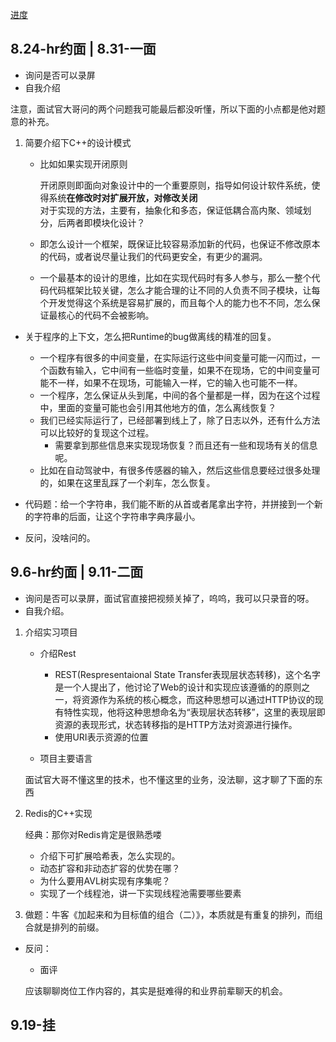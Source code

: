 [进度](https://app.mokahr.com/m/candidate/applications/deliver-query/deeproute)

## 8.24-hr约面 | 8.31-一面

+ 询问是否可以录屏
+ 自我介绍

注意，面试官大哥问的两个问题我可能最后都没听懂，所以下面的小点都是他对题意的补充。

1. 简要介绍下C++的设计模式
	+ 比如如果实现开闭原则  

		开闭原则即面向对象设计中的一个重要原则，指导如何设计软件系统，使得系统**在修改时对扩展开放，对修改关闭**  
		对于实现的方法，主要有，抽象化和多态，保证低耦合高内聚、领域划分，后两者即模块化设计？

	+ 即怎么设计一个框架，既保证比较容易添加新的代码，也保证不修改原本的代码，或者说尽量让我们的代码更安全，有更少的漏洞。
	+ 一个最基本的设计的思维，比如在实现代码时有多人参与，那么一整个代码代码框架比较关键，怎么才能合理的让不同的人负责不同子模块，让每个开发觉得这个系统是容易扩展的，而且每个人的能力也不不同，怎么保证最核心的代码不会被影响。

+ 关于程序的上下文，怎么把Runtime的bug做离线的精准的回复。
	+ 一个程序有很多的中间变量，在实际运行这些中间变量可能一闪而过，一个函数有输入，它中间有一些临时变量，如果不在现场，它的中间变量可能不一样，如果不在现场，可能输入一样，它的输入也可能不一样。
	+ 一个程序，怎么保证从头到尾，中间的各个量都是一样，因为在这个过程中，里面的变量可能也会引用其他地方的值，怎么离线恢复？
	+ 我们已经实际运行了，已经部署到线上了，除了日志以外，还有什么方法可以比较好的复现这个过程。
		+ 需要拿到那些信息来实现现场恢复？而且还有一些和现场有关的信息呢。
	+ 比如在自动驾驶中，有很多传感器的输入，然后这些信息要经过很多处理的，如果在这里乱踩了一个刹车，怎么恢复。

+ 代码题：给一个字符串，我们能不断的从首或者尾拿出字符，并拼接到一个新的字符串的后面，让这个字符串字典序最小。
+ 反问，没啥问的。

## 9.6-hr约面 | 9.11-二面

+ 询问是否可以录屏，面试官直接把视频关掉了，呜呜，我可以只录音的呀。
+ 自我介绍。

1. 介绍实习项目
	+ 介绍Rest
		+ REST(Respresentaional State Transfer表现层状态转移)，这个名字是一个人提出了，他讨论了Web的设计和实现应该遵循的的原则之一，将资源作为系统的核心概念，而这种思想可以通过HTTP协议的现有特性实现，他将这种思想命名为“表现层状态转移”，这里的表现层即资源的表现形式，状态转移指的是HTTP方法对资源进行操作。
		+ 使用URI表示资源的位置

	+ 项目主要语言

	面试官大哥不懂这里的技术，也不懂这里的业务，没法聊，这才聊了下面的东西

2. Redis的C++实现

	经典：那你对Redis肯定是很熟悉喽

	+ 介绍下可扩展哈希表，怎么实现的。
	+ 动态扩容和非动态扩容的优势在哪？
	+ 为什么要用AVL树实现有序集呢？
	+ 实现了一个线程池，讲一下实现线程池需要哪些要素

3. 做题：牛客《加起来和为目标值的组合（二）》，本质就是有重复的排列，而组合就是排列的前缀。

+ 反问：
	+ 面评

	应该聊聊岗位工作内容的，其实是挺难得的和业界前辈聊天的机会。

## 9.19-挂
